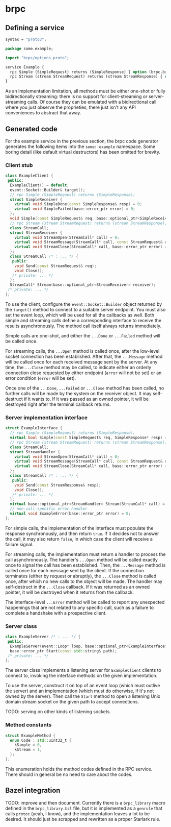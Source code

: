 # brpc

## Defining a service

```protobuf
syntax = "proto3";

package some.example;

import "brpc/options.proto";

service Example {
  rpc Simple (SimpleRequest) returns (SimpleResponse) { option (brpc.brpc).code = 0; }
  rpc Stream (stream StreamRequest) returns (stream StreamResponse) { option (brpc.brpc).code = 1; }
}
```

As an implementation limitation, all methods must be either one-shot or fully
bidirectionally streaming: there is no support for client-streaming or
server-streaming calls. Of course they can be emulated with a bidirectional call
where you just observe the proprieties, there just isn't any API conveniences to
abstract that away.

## Generated code

For the example service in the previous section, the brpc code generator
generates the following items into the `some::example` namespace. Some boring
detail (like default virtual destructors) has been omitted for brevity.

### Client stub

```c++
class ExampleClient {
 public:
  ExampleClient() = default;
  event::Socket::Builder& target();
  // rpc Simple (SimpleRequest) returns (SimpleResponse);
  struct SimpleReceiver {
    virtual void SimpleDone(const SimpleResponse& resp) = 0;
    virtual void SimpleFailed(base::error_ptr error) = 0;
  };
  void Simple(const SimpleRequest& req, base::optional_ptr<SimpleReceiver> receiver);
  // rpc Stream (stream StreamRequest) returns (stream StreamResponse);
  class StreamCall;
  struct StreamReceiver {
    virtual void StreamOpen(StreamCall* call) = 0;
    virtual void StreamMessage(StreamCall* call, const StreamRequest& req) = 0;
    virtual void StreamClose(StreamCall* call, base::error_ptr error) = 0;
  };
  class StreamCall /* : ... */ {
   public:
    void Send(const StreamRequest& req);
    void Close();
   /* private: ... */
  };
  StreamCall* Stream(base::optional_ptr<StreamReceiver> receiver);
 /* private: ... */
};
```

To use the client, configure the `event::Socket::Builder` object returned by the
`target()` method to connect to a suitable server endpoint. You must also set
the event loop, which will be used for all the callbacks as well. Both simple
and streaming calls define a corresponding interface to receive the results
asynchronously. The method call itself always returns immediately.

Simple calls are one-shot, and either the `...Done` or `...Failed` method will
be called once.

For streaming calls, the `...Open` method is called once, after the low-level
socket connection has been established. After that, the `...Message` method will
be called once for each received message sent by the server. At any time, the
`...Close` method may be called, to indicate either an orderly connection close
requested by either endpoint (`error` will not be set) or an error condition
(`error` will be set).

Once one of the `...Done`, `...Failed` or `...Close` method has been called, no
further calls will be made by the system on the receiver object. It may
self-destruct if it wants to. If it was passed as an owned pointer, it will be
destroyed right after the terminal callback returns.

### Server implementation interface

```c++
struct ExampleInterface {
  // rpc Simple (SimpleRequest) returns (SimpleResponse);
  virtual bool Simple(const SimpleRequest& req, SimpleResponse* resp) = 0;
  // rpc Stream (stream StreamRequest) returns (stream StreamResponse);
  class StreamCall;
  struct StreamHandler {
    virtual void StreamOpen(StreamCall* call) = 0;
    virtual void StreamMessage(StreamCall* call, const StreamRequest& req) = 0;
    virtual void StreamClose(StreamCall* call, base::error_ptr error) = 0;
  };
  class StreamCall /* : ... */ {
   public:
    void Send(const StreamResponse& resp);
    void Close();
   /* private: ... */
  };
  virtual base::optional_ptr<StreamHandler> Stream(StreamCall* call) = 0;
  // non-call-specific error handler
  virtual void ExampleError(base::error_ptr error) = 0;
};
```

For simple calls, the implementation of the interface must populate the response
synchronously, and then return `true`. If it decides not to answer the call, it
may also return `false`, in which case the client will receive a failure signal.

For streaming calls, the implementation must return a handler to process the
call asynchronously. The handler's `...Open` method will be called exactly once
to signal the call has been established. Then, the `...Message` method is called
once for each message sent by the client. If the connection terminates (either
by request or abruptly), the `...Close` method is called once, after which no
new calls to the object will be made. The handler may self-destruct in the
`...Close` callback. If it was returned as an owned pointer, it will be
destroyed when it returns from the callback.

The interface-level `...Error` method will be called to report any unexpected
happenings that are not related to any specific call, such as a failure to
complete a handshake with a prospective client.

### Server class

```c++
class ExampleServer /* : ... */ {
 public:
  ExampleServer(event::Loop* loop, base::optional_ptr<ExampleInterface> impl);
  base::error_ptr Start(const std::string& path);
 /* private: ... */
};
```

The server class implements a listening server for `ExampleClient` clients to
connect to, invoking the interface methods on the given implementation.

To use the server, construct it on top of an event loop (which must outlive the
server) and an implementation (which must do otherwise, if it's not owned by the
server). Then call the `Start` method to open a listening Unix domain stream
socket on the given path to accept connections.

TODO: serving on other kinds of listening sockets.

### Method constants

```c++
struct ExampleMethod {
  enum Code : std::uint32_t {
    kSimple = 0,
    kStream = 1,
  };
};
```

This enumeration holds the method codes defined in the RPC service. There should
in general be no need to care about the codes.

## Bazel integration

TODO: improve and then document. Currently there is a `brpc_library` macro
defined in the `brpc_library.bzl` file, but it is implemented as a `genrule`
that calls `protoc` (yeah, I know), and the implementation leaves a lot to be
desired. It should just be scrapped and rewritten as a proper Starlark rule.
